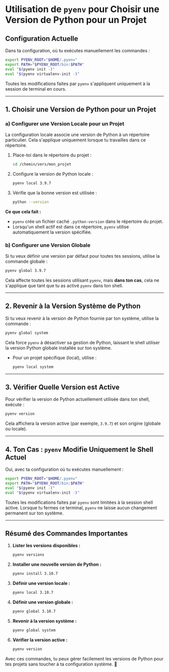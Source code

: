 
# Utilisation de `pyenv` pour Choisir une Version de Python pour un Projet

## Configuration Actuelle
Dans ta configuration, où tu exécutes manuellement les commandes :
```bash
export PYENV_ROOT="$HOME/.pyenv"
export PATH="$PYENV_ROOT/bin:$PATH"
eval "$(pyenv init -)"
eval "$(pyenv virtualenv-init -)"
```
Toutes les modifications faites par `pyenv` s'appliquent uniquement à la session de terminal en cours.

---

## 1. Choisir une Version de Python pour un Projet

### a) Configurer une Version Locale pour un Projet
La configuration locale associe une version de Python à un répertoire particulier. Cela s'applique uniquement lorsque tu travailles dans ce répertoire.

1. Place-toi dans le répertoire du projet :
   ```bash
   cd /chemin/vers/mon_projet
   ```

2. Configure la version de Python locale :
   ```bash
   pyenv local 3.9.7
   ```

3. Vérifie que la bonne version est utilisée :
   ```bash
   python --version
   ```

**Ce que cela fait :**
- `pyenv` crée un fichier caché `.python-version` dans le répertoire du projet.
- Lorsqu'un shell actif est dans ce répertoire, `pyenv` utilise automatiquement la version spécifiée.

### b) Configurer une Version Globale
Si tu veux définir une version par défaut pour toutes tes sessions, utilise la commande globale :
```bash
pyenv global 3.9.7
```

Cela affecte toutes les sessions utilisant `pyenv`, mais **dans ton cas**, cela ne s'applique que tant que tu as activé `pyenv` dans ton shell.

---

## 2. Revenir à la Version Système de Python
Si tu veux revenir à la version de Python fournie par ton système, utilise la commande :
```bash
pyenv global system
```

Cela force `pyenv` à désactiver sa gestion de Python, laissant le shell utiliser la version Python globale installée sur ton système.

- Pour un projet spécifique (local), utilise :
  ```bash
  pyenv local system
  ```

---

## 3. Vérifier Quelle Version est Active
Pour vérifier la version de Python actuellement utilisée dans ton shell, exécute :
```bash
pyenv version
```
Cela affichera la version active (par exemple, `3.9.7`) et son origine (globale ou locale).

---

## 4. Ton Cas : `pyenv` Modifie Uniquement le Shell Actuel
Oui, avec ta configuration où tu exécutes manuellement :
```bash
export PYENV_ROOT="$HOME/.pyenv"
export PATH="$PYENV_ROOT/bin:$PATH"
eval "$(pyenv init -)"
eval "$(pyenv virtualenv-init -)"
```
Toutes les modifications faites par `pyenv` sont limitées à la session shell active. Lorsque tu fermes ce terminal, `pyenv` ne laisse aucun changement permanent sur ton système.

---

## Résumé des Commandes Importantes

1. **Lister les versions disponibles :**
   ```bash
   pyenv versions
   ```

2. **Installer une nouvelle version de Python :**
   ```bash
   pyenv install 3.10.7
   ```

3. **Définir une version locale :**
   ```bash
   pyenv local 3.10.7
   ```

4. **Définir une version globale :**
   ```bash
   pyenv global 3.10.7
   ```

5. **Revenir à la version système :**
   ```bash
   pyenv global system
   ```

6. **Vérifier la version active :**
   ```bash
   pyenv version
   ```

Avec ces commandes, tu peux gérer facilement les versions de Python pour tes projets sans toucher à ta configuration système. 🎉
